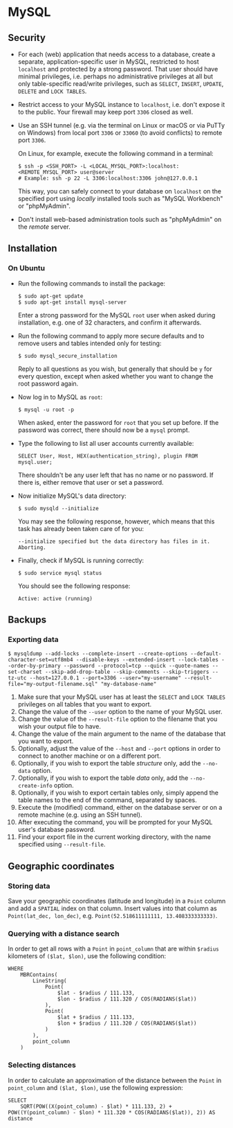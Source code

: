 # MySQL

## Security

 * For each (web) application that needs access to a database, create a separate, application-specific user in MySQL, restricted to host `localhost` and protected by a strong password. That user should have minimal privileges, i.e. perhaps no administrative privileges at all but only table-specific read/write privileges, such as `SELECT`, `INSERT`, `UPDATE`, `DELETE` and `LOCK TABLES`.
 * Restrict access to your MySQL instance to `localhost`, i.e. don't expose it to the public. Your firewall may keep port `3306` closed as well.

 * Use an SSH tunnel (e.g. via the terminal on Linux or macOS or via PuTTy on Windows) from local port `3306` or `33060` (to avoid conflicts) to remote port `3306`.

   On Linux, for example, execute the following command in a terminal:

   ```
   $ ssh -p <SSH_PORT> -L <LOCAL_MYSQL_PORT>:localhost:<REMOTE_MYSQL_PORT> user@server
   # Example: ssh -p 22 -L 3306:localhost:3306 john@127.0.0.1
   ```

   This way, you can safely connect to your database on `localhost` on the specified port using *locally* installed tools such as "MySQL Workbench" or "phpMyAdmin".

 * Don't install web-based administration tools such as "phpMyAdmin" on the *remote* server.

## Installation

### On Ubuntu

 * Run the following commands to install the package:

   ```
   $ sudo apt-get update
   $ sudo apt-get install mysql-server
   ```

   Enter a strong password for the MySQL `root` user when asked during installation, e.g. one of 32 characters, and confirm it afterwards.

 * Run the following command to apply more secure defaults and to remove users and tables intended only for testing:

   ```
   $ sudo mysql_secure_installation
   ```

   Reply to all questions as you wish, but generally that should be `y` for every question, except when asked whether you want to change the root password again.

 * Now log in to MySQL as `root`:

   ```
   $ mysql -u root -p
   ```

   When asked, enter the password for `root` that you set up before. If the password was correct, there should now be a `mysql` prompt.

 * Type the following to list all user accounts currently available:

   ```
   SELECT User, Host, HEX(authentication_string), plugin FROM mysql.user;
   ```

   There shouldn't be any user left that has no name or no password. If there is, either remove that user or set a password.

 * Now initialize MySQL's data directory:

   ```
   $ sudo mysqld --initialize
   ```

   You may see the following response, however, which means that this task has already been taken care of for you:

   ```
   --initialize specified but the data directory has files in it. Aborting.
   ```

 * Finally, check if MySQL is running correctly:

   ```
   $ sudo service mysql status
   ```

   You should see the following response:

   ```
   Active: active (running)
   ```

## Backups

### Exporting data

```
$ mysqldump --add-locks --complete-insert --create-options --default-character-set=utf8mb4 --disable-keys --extended-insert --lock-tables --order-by-primary --password --protocol=tcp --quick --quote-names --set-charset --skip-add-drop-table --skip-comments --skip-triggers --tz-utc --host=127.0.0.1 --port=3306 --user="my-username" --result-file="my-output-filename.sql" "my-database-name"
```

 1. Make sure that your MySQL user has at least the `SELECT` and `LOCK TABLES` privileges on all tables that you want to export.
 1. Change the value of the `--user` option to the name of your MySQL user.
 1. Change the value of the `--result-file` option to the filename that you wish your output file to have.
 1. Change the value of the main argument to the name of the database that you want to export.
 1. Optionally, adjust the value of the `--host` and `--port` options in order to connect to another machine or on a different port.
 1. Optionally, if you wish to export the table *structure* only, add the `--no-data` option.
 1. Optionally, if you wish to export the table *data* only, add the `--no-create-info` option.
 1. Optionally, if you wish to export certain tables only, simply append the table names to the end of the command, separated by spaces.
 1. Execute the (modified) command, either on the database server or on a remote machine (e.g. using an SSH tunnel).
 1. After executing the command, you will be prompted for your MySQL user's database password.
 1. Find your export file in the current working directory, with the name specified using `--result-file`.

## Geographic coordinates

### Storing data

Save your geographic coordinates (latitude and longitude) in a `Point` column and add a `SPATIAL` index on that column. Insert values into that column as `Point(lat_dec, lon_dec)`, e.g. `Point(52.518611111111, 13.408333333333)`.

### Querying with a distance search

In order to get all rows with a `Point` in `point_column` that are within `$radius` kilometers of `($lat, $lon)`, use the following condition:

```
WHERE
    MBRContains(
        LineString(
            Point(
                $lat - $radius / 111.133,
                $lon - $radius / 111.320 / COS(RADIANS($lat))
            ),
            Point(
                $lat + $radius / 111.133,
                $lon + $radius / 111.320 / COS(RADIANS($lat))
            )
        ),
        point_column
    )
```

### Selecting distances

In order to calculate an approximation of the distance between the `Point` in `point_column` and `($lat, $lon)`, use the following expression:

```
SELECT
    SQRT(POW((X(point_column) - $lat) * 111.133, 2) + POW((Y(point_column) - $lon) * 111.320 * COS(RADIANS($lat)), 2)) AS distance
```
